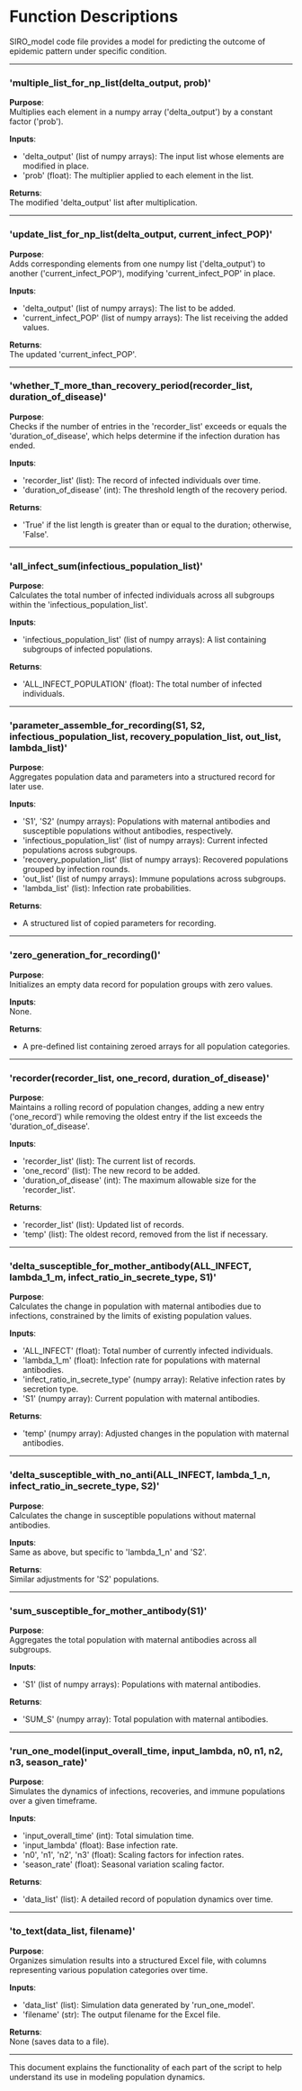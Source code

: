 # Function Descriptions

SIRO_model code file provides a model for predicting the outcome of epidemic pattern under specific condition.

---

### 'multiple_list_for_np_list(delta_output, prob)'

**Purpose**:  
Multiplies each element in a numpy array ('delta_output') by a constant factor ('prob').  

**Inputs**:  
- 'delta_output' (list of numpy arrays): The input list whose elements are modified in place.  
- 'prob' (float): The multiplier applied to each element in the list.  

**Returns**:  
The modified 'delta_output' list after multiplication.  

---

### 'update_list_for_np_list(delta_output, current_infect_POP)'

**Purpose**:  
Adds corresponding elements from one numpy list ('delta_output') to another ('current_infect_POP'), modifying 'current_infect_POP' in place.  

**Inputs**:  
- 'delta_output' (list of numpy arrays): The list to be added.  
- 'current_infect_POP' (list of numpy arrays): The list receiving the added values.  

**Returns**:  
The updated 'current_infect_POP'.  

---

### 'whether_T_more_than_recovery_period(recorder_list, duration_of_disease)'
**Purpose**:  
Checks if the number of entries in the 'recorder_list' exceeds or equals the 'duration_of_disease', which helps determine if the infection duration has ended.  

**Inputs**:  
- 'recorder_list' (list): The record of infected individuals over time.  
- 'duration_of_disease' (int): The threshold length of the recovery period.  

**Returns**:  
- 'True' if the list length is greater than or equal to the duration; otherwise, 'False'.  

---

### 'all_infect_sum(infectious_population_list)'
**Purpose**:  
Calculates the total number of infected individuals across all subgroups within the 'infectious_population_list'.  

**Inputs**:  
- 'infectious_population_list' (list of numpy arrays): A list containing subgroups of infected populations.  

**Returns**:  
- 'ALL_INFECT_POPULATION' (float): The total number of infected individuals.  

---

### 'parameter_assemble_for_recording(S1, S2, infectious_population_list, recovery_population_list, out_list, lambda_list)'
**Purpose**:  
Aggregates population data and parameters into a structured record for later use.  

**Inputs**:  
- 'S1', 'S2' (numpy arrays): Populations with maternal antibodies and susceptible populations without antibodies, respectively.  
- 'infectious_population_list' (list of numpy arrays): Current infected populations across subgroups.  
- 'recovery_population_list' (list of numpy arrays): Recovered populations grouped by infection rounds.  
- 'out_list' (list of numpy arrays): Immune populations across subgroups.  
- 'lambda_list' (list): Infection rate probabilities.  

**Returns**:  
- A structured list of copied parameters for recording.  

---

### 'zero_generation_for_recording()'
**Purpose**:  
Initializes an empty data record for population groups with zero values.  

**Inputs**:  
None.  

**Returns**:  
- A pre-defined list containing zeroed arrays for all population categories.  

---

### 'recorder(recorder_list, one_record, duration_of_disease)'
**Purpose**:  
Maintains a rolling record of population changes, adding a new entry ('one_record') while removing the oldest entry if the list exceeds the 'duration_of_disease'.  

**Inputs**:  
- 'recorder_list' (list): The current list of records.  
- 'one_record' (list): The new record to be added.  
- 'duration_of_disease' (int): The maximum allowable size for the 'recorder_list'.  

**Returns**:  
- 'recorder_list' (list): Updated list of records.  
- 'temp' (list): The oldest record, removed from the list if necessary.  

---

### 'delta_susceptible_for_mother_antibody(ALL_INFECT, lambda_1_m, infect_ratio_in_secrete_type, S1)'
**Purpose**:  
Calculates the change in population with maternal antibodies due to infections, constrained by the limits of existing population values.  

**Inputs**:  
- 'ALL_INFECT' (float): Total number of currently infected individuals.  
- 'lambda_1_m' (float): Infection rate for populations with maternal antibodies.  
- 'infect_ratio_in_secrete_type' (numpy array): Relative infection rates by secretion type.  
- 'S1' (numpy array): Current population with maternal antibodies.  

**Returns**:  
- 'temp' (numpy array): Adjusted changes in the population with maternal antibodies.  

---

### 'delta_susceptible_with_no_anti(ALL_INFECT, lambda_1_n, infect_ratio_in_secrete_type, S2)'
**Purpose**:  
Calculates the change in susceptible populations without maternal antibodies.  

**Inputs**:  
Same as above, but specific to 'lambda_1_n' and 'S2'.  

**Returns**:  
Similar adjustments for 'S2' populations.  

---

### 'sum_susceptible_for_mother_antibody(S1)'
**Purpose**:  
Aggregates the total population with maternal antibodies across all subgroups.  

**Inputs**:  
- 'S1' (list of numpy arrays): Populations with maternal antibodies.  

**Returns**:  
- 'SUM_S' (numpy array): Total population with maternal antibodies.  

---

### 'run_one_model(input_overall_time, input_lambda, n0, n1, n2, n3, season_rate)'
**Purpose**:  
Simulates the dynamics of infections, recoveries, and immune populations over a given timeframe.  

**Inputs**:  
- 'input_overall_time' (int): Total simulation time.  
- 'input_lambda' (float): Base infection rate.  
- 'n0', 'n1', 'n2', 'n3' (float): Scaling factors for infection rates.  
- 'season_rate' (float): Seasonal variation scaling factor.  

**Returns**:  
- 'data_list' (list): A detailed record of population dynamics over time.  

---

### 'to_text(data_list, filename)'
**Purpose**:  
Organizes simulation results into a structured Excel file, with columns representing various population categories over time.  

**Inputs**:  
- 'data_list' (list): Simulation data generated by 'run_one_model'.  
- 'filename' (str): The output filename for the Excel file.  

**Returns**:  
None (saves data to a file).  

---

This document explains the functionality of each part of the script to help understand its use in modeling population dynamics.
